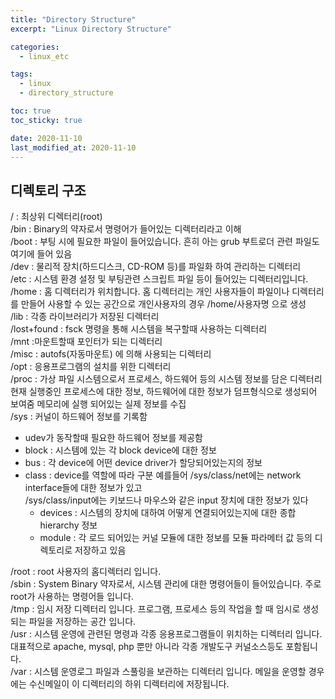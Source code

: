 ```yaml
---
title: "Directory Structure"
excerpt: "Linux Directory Structure"

categories:
  - linux_etc

tags:
  - linux
  - directory_structure

toc: true
toc_sticky: true

date: 2020-11-10
last_modified_at: 2020-11-10
---
```

## 디렉토리 구조

/ : 최상위 디렉터리(root)  
/bin : Binary의 약자로서 명령어가 들어있는 디렉터리라고 이해  
/boot : 부팅 시에 필요한 파일이 들어있습니다. 흔히 아는 grub 부트로더 관련 파일도 여기에 들어 있음  
/dev : 물리적 장치(하드디스크, CD-ROM 등)를 파일화 하여 관리하는 디렉터리  
/etc : 시스템 환경 설정 및 부팅관련 스크립트 파일 등이 들어있는 디렉터리입니다.  
/home : 홈 디렉터리가 위치합니다. 홈 디렉터리는 개인 사용자들이 파일이나 디렉터리를 만들어 사용할 수 있는 공간으로 개인사용자의 경우 /home/사용자명 으로 생성  
/lib : 각종 라이브러리가 저장된 디렉터리  
/lost+found : fsck 명령을 통해 시스템을 복구할때 사용하는 디렉터리  
/mnt :마운트할때 포인터가 되는 디렉터리  
/misc : autofs(자동마운트) 에 의해 사용되는 디렉터리  
/opt : 응용프로그램의 설치를 위한 디렉터리  
/proc : 가상 파일 시스템으로서 프로세스, 하드웨어 등의 시스템 정보를 담은 디렉터리
현재 실행중인 프로세스에 대한 정보, 하드웨어에 대한 정보가 덤프형식으로 생성되어 보여줌
메모리에 실행 되어있는 실제 정보를 수집  
/sys :  커널이 하드웨어 정보를 기록함
- udev가 동작할때 필요한 하드웨어 정보를 제공함
- block : 시스템에 있는 각 block device에 대한 정보
- bus : 각 device에 어떤 device driver가 할당되어있는지의 정보
- class : device를 역할에 따라 구분
	예를들어 /sys/class/net에는 network interface들에 대한 정보가 있고  
	/sys/class/input에는 키보드나 마우스와 같은 input 장치에 대한 정보가 있다
     - devices  : 시스템의 장치에 대하여 어떻게 연결되어있는지에 대한 종합 hierarchy 정보
     - module   : 각 로드 되어있는 커널 모듈에 대한 정보를 모듈 파라메터 값 등의 디렉토리로 저장하고 있음
 
/root : root 사용자의 홈디렉터리 입니다.  
/sbin : System Binary 약자로서, 시스템 관리에 대한 명령어들이 들어있습니다. 주로 root가 사용하는 명령어들 입니다.  
/tmp : 임시 저장 디렉터리 입니다. 프로그램, 프로세스 등의 작업을 할 때 임시로 생성되는 파일을 저장하는 공간 입니다.  
/usr : 시스템 운영에 관련된 명령과 각종 응용프로그램들이 위치하는 디렉터리 입니다. 대표적으로 apache, mysql, php 뿐만 아니라 각종 개발도구 커널소스등도 포함됩니다.  
/var : 시스템 운영로그 파일과 스풀링을 보관하는 디렉터리 입니다. 메일을 운영할 경우에는 수신메일이 이 디렉터리의 하위 디렉터리에 저장됩니다.




